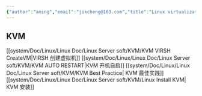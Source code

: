 ```yaml
---
{"author":"aming","email":"jikcheng@163.com","title":"Linux virtualization","creation_date":"2022-09-01 15:42","Last modified date":"2022-11-25 16:06","tags":"Linux virtualization","File Folder with relative path":"system/Doc/Linux/Linux Doc","remark":null,"other":null,"dg-publish":true,"permalink":"/system/doc/linux/linux-doc/linux-virtualization/","dgPassFrontmatter":true}
---
```



## KVM
[[system/Doc/Linux/Linux Doc/Linux Server soft/KVM/KVM VIRSH CreateVM\|VIRSH 创建虚拟机]]
[[system/Doc/Linux/Linux Doc/Linux Server soft/KVM/KVM AUTO RESTART\|KVM 开机自启]]
[[system/Doc/Linux/Linux Doc/Linux Server soft/KVM/KVM Best Practice\| KVM 最佳实践]]
[[system/Doc/Linux/Linux Doc/Linux Server soft/KVM/Linux Install KVM\| KVM 安装]]